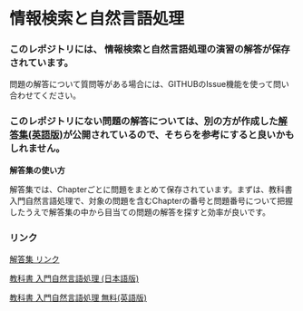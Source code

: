 # 情報検索と自然言語処理

### このレポジトリには、 **情報検索と自然言語処理**の演習の解答が保存されています。

問題の解答について質問等がある場合には、GITHUBのIssue機能を使って問い合わせてください。

### このレポジトリにない問題の解答については、別の方が作成した[解答集(英語版)](https://github.com/Sturzgefahr/Natural-Language-Processing-with-Python-Analyzing-Text-with-the-Natural-Language-Toolkit)が公開されているので、そちらを参考にすると良いかもしれません。

**解答集の使い方**

解答集では、Chapterごとに問題をまとめて保存されています。まずは、教科書　入門自然言語処理で、対象の問題を含むChapterの番号と問題番号について把握したうえで解答集の中から目当ての問題の解答を探すと効率が良いです。


### リンク

[解答集 リンク](https://github.com/Sturzgefahr/Natural-Language-Processing-with-Python-Analyzing-Text-with-the-Natural-Language-Toolkit)

[教科書 入門自然言語処理 (日本語版)](https://www.oreilly.co.jp/books/9784873114705/)

[教科書 入門自然言語処理 無料(英語版)](https://www.nltk.org/book/)
